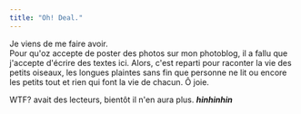 ```yaml
---
title: "Oh! Deal."
---
```


Je viens de me faire avoir.  
Pour qu'oz accepte de poster des photos sur mon photoblog, il a fallu que
j'accepte d'écrire des textes ici. Alors, c'est reparti pour raconter la vie
des petits oiseaux, les longues plaintes sans fin que personne ne lit ou
encore les petits tout et rien qui font la vie de chacun. Ô joie.

WTF? avait des lecteurs, bientôt il n'en aura plus. ***hinhinhin***

